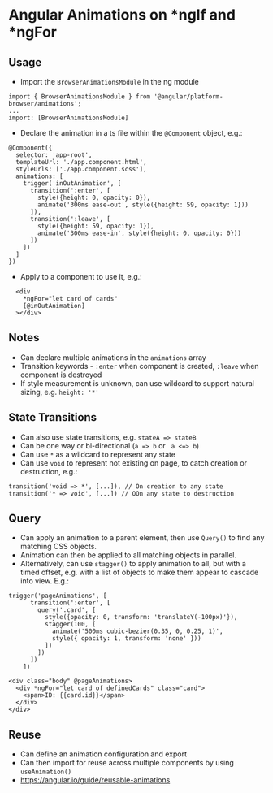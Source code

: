 # Angular Animations on *ngIf and *ngFor

## Usage

- Import the `BrowserAnimationsModule` in the ng module
```
import { BrowserAnimationsModule } from '@angular/platform-browser/animations';
...
import: [BrowserAnimationsModule]
```
- Declare the animation in a ts file within the `@Component` object, e.g.:
```
@Component({
  selector: 'app-root',
  templateUrl: './app.component.html',
  styleUrls: ['./app.component.scss'],
  animations: [
    trigger('inOutAnimation', [
      transition(':enter', [
        style({height: 0, opacity: 0}),
        animate('300ms ease-out', style({height: 59, opacity: 1}))
      ]),
      transition(':leave', [
        style({height: 59, opacity: 1}),
        animate('300ms ease-in', style({height: 0, opacity: 0}))
      ])
    ])
  ]
})
```
- Apply to a component to use it, e.g.:
```
  <div 
    *ngFor="let card of cards"
    [@inOutAnimation]
  ></div>
```

## Notes

- Can declare multiple animations in the `animations` array
- Transition keywords - `:enter` when component is created, `:leave` when component is destroyed 
- If style measurement is unknown, can use wildcard to support natural sizing, e.g. `height: '*'`

## State Transitions

- Can also use state transitions, e.g. `stateA => stateB`
- Can be one way or bi-directional (`a => b` or ` a <=> b`)
- Can use `*` as a wildcard to represent any state
- Can use `void` to represent not existing on page, to catch creation or destruction, e.g.:
```
transition('void => *', [...]), // On creation to any state
transition('* => void', [...]) // OOn any state to destruction
```

## Query

- Can apply an animation to a parent element, then use `Query()` to find any matching CSS objects. 
- Animation can then be applied to all matching objects in parallel.
- Alternatively, can use `stagger()` to apply animation to all, but with a timed offset, e.g. with a list of objects to make them appear to cascade into view. E.g.:

```
trigger('pageAnimations', [
      transition(':enter', [
        query('.card', [
          style({opacity: 0, transform: 'translateY(-100px)'}),
          stagger(100, [
            animate('500ms cubic-bezier(0.35, 0, 0.25, 1)',
            style({ opacity: 1, transform: 'none' }))
          ])
        ])
      ])
    ])
```
```
<div class="body" @pageAnimations>
  <div *ngFor="let card of definedCards" class="card">
    <span>ID: {{card.id}}</span>
  </div>
</div>
```

## Reuse
- Can define an animation configuration and export
- Can then import for reuse across multiple components by using `useAnimation()`
- https://angular.io/guide/reusable-animations